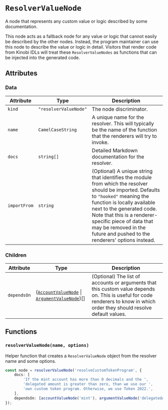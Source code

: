 # `ResolverValueNode`

A node that represents any custom value or logic described by some documentation.

This node acts as a fallback node for any value or logic that cannot easily be described by the other nodes. Instead, the program maintainer can use this node to describe the value or logic in detail. Visitors that render code from Kinobi IDLs will treat these `ResolverValueNodes` as functions that can be injected into the generated code.

## Attributes

### Data

| Attribute    | Type                  | Description                                                                                                                                                                                                                                                                                                                        |
| ------------ | --------------------- | ---------------------------------------------------------------------------------------------------------------------------------------------------------------------------------------------------------------------------------------------------------------------------------------------------------------------------------- |
| `kind`       | `"resolverValueNode"` | The node discriminator.                                                                                                                                                                                                                                                                                                            |
| `name`       | `CamelCaseString`     | A unique name for the resolver. This will typically be the name of the function that the renderers will try to invoke.                                                                                                                                                                                                             |
| `docs`       | `string[]`            | Detailed Markdown documentation for the resolver.                                                                                                                                                                                                                                                                                  |
| `importFrom` | `string`              | (Optional) A unique string that identifies the module from which the resolver should be imported. Defaults to `"hooked"` meaning the function is locally available next to the generated code. Note that this is a renderer-specific piece of data that may be removed in the future and pushed to the renderers' options instead. |

### Children

| Attribute   | Type                                                                                             | Description                                                                                                                                                                  |
| ----------- | ------------------------------------------------------------------------------------------------ | ---------------------------------------------------------------------------------------------------------------------------------------------------------------------------- |
| `dependsOn` | ([`AccountValueNode`](./AccountValueNode.md) \| [`ArgumentValueNode`](./ArgumentValueNode.md))[] | (Optional) The list of accounts or arguments that this custom value depends on. This is useful for code renderers to know in which order they should resolve default values. |

## Functions

### `resolverValueNode(name, options)`

Helper function that creates a `ResolverValueNode` object from the resolver name and some options.

```ts
const node = resolverValueNode('resolveCustomTokenProgram', {
    docs: [
        'If the mint account has more than 0 decimals and the ',
        'delegated amount is greater than zero, than we use our ',
        'own custom token program. Otherwise, we use Token 2022.',
    ],
    dependsOn: [accountValueNode('mint'), argumentValueNode('delegatedAmount')],
});
```

